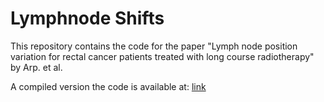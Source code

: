 # Lymphnode Shifts

This repository contains the code for the paper "Lymph node position variation for rectal cancer patients treated with long course radiotherapy" by Arp. et al.

A compiled version the code is available at: [link](https://rfbrondum.github.io/Lymphnode_shifts.html)
